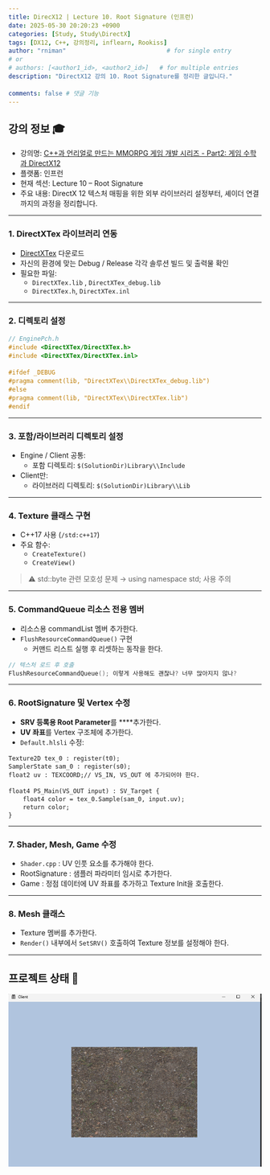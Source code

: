 ```yaml
---
title: DirecX12 | Lecture 10. Root Signature (인프런)
date: 2025-05-30 20:20:23 +0900
categories: [Study, Study\DirectX]
tags: [DX12, C++, 강의정리, inflearn, Rookiss]
author: "rniman"                            # for single entry
# or
# authors: [<author1_id>, <author2_id>]   # for multiple entries
description: "DirectX12 강의 10. Root Signature를 정리한 글입니다."

comments: false # 댓글 기능
---
```


## 강의 정보 🎓

- 강의명: [C++과 언리얼로 만드는 MMORPG 게임 개발 시리즈 - Part2: 게임 수학과 DirectX12](https://www.inflearn.com/course/%EC%96%B8%EB%A6%AC%EC%96%BC-3d-mmorpg-2)
- 플랫폼: 인프런
- 현재 섹션: Lecture 10 – Root Signature
- 주요 내용: DirectX 12 텍스처 매핑을 위한 외부 라이브러리 설정부터, 셰이더 연결까지의 과정을 정리합니다.
  
---

### 1. DirectXTex 라이브러리 연동

- [DirectXTex](https://github.com/microsoft/DirectXTex) 다운로드
- 자신의 환경에 맞는 Debug / Release 각각 솔루션 빌드 및 출력물 확인
- 필요한 파일:
    - `DirectXTex.lib` , `DirectXTex_debug.lib`
    - `DirectXTex.h`, `DirectXTex.inl`

---

### 2. 디렉토리 설정

```cpp
// EnginePch.h
#include <DirectXTex/DirectXTex.h>
#include <DirectXTex/DirectXTex.inl>

#ifdef _DEBUG
#pragma comment(lib, "DirectXTex\\DirectXTex_debug.lib")
#else
#pragma comment(lib, "DirectXTex\\DirectXTex.lib")
#endif
```

---

### 3. 포함/라이브러리 디렉토리 설정

- Engine / Client 공통:
    - 포함 디렉토리: `$(SolutionDir)Library\\Include`
- Client만:
    - 라이브러리 디렉토리: `$(SolutionDir)Library\\Lib`

---

### 4. Texture 클래스 구현

- C++17 사용 (`/std:c++17`)
- 주요 함수:
    - `CreateTexture()`
    - `CreateView()`

> ⚠️ std::byte 관련 모호성 문제 → using namespace std; 사용 주의
> 

---

### 5. CommandQueue 리소스 전용 멤버

- 리소스용 commandList 멤버 추가한다.
- `FlushResourceCommandQueue()` 구현
    - 커맨드 리스트 실행 후 리셋하는 동작을 한다.

```cpp
// 텍스처 로드 후 호출
FlushResourceCommandQueue(); 이렇게 사용해도 괜찮나? 너무 많아지지 않나?
```

---

### 6. RootSignature 및 Vertex 수정

- **SRV 등록용 Root Parameter**를 ****추가한다.
- **UV 좌표**를 Vertex 구조체에 추가한다.
- `Default.hlsli` 수정:

```
Texture2D tex_0 : register(t0);
SamplerState sam_0 : register(s0);
float2 uv : TEXCOORD;// VS_IN, VS_OUT 에 추가되어야 한다.

float4 PS_Main(VS_OUT input) : SV_Target {
    float4 color = tex_0.Sample(sam_0, input.uv);
    return color;
}
```

---

### 7. Shader, Mesh, Game 수정

- `Shader.cpp` : UV 인풋 요소를 추가해야 한다.
- RootSignature : 샘플러 파라미터 임시로 추가한다.
- Game : 정점 데이터에 UV 좌표를 추가하고 Texture Init을 호출한다.

---

### 8. Mesh 클래스

- Texture 멤버를 추가한다.
- `Render()` 내부에서 `SetSRV()` 호출하여 Texture 정보를 설정해야 한다.

---

## **프로젝트 상태 💾**

![07Result.png](assets/img/DX12/01_INFLEARN/07Result.png)
